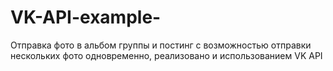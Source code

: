 # VK-API-example-
Отправка фото в альбом группы и постинг с возможностью отправки нескольких фото одновременно, реализовано и использованием VK API
